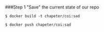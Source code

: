 
###Step 1
"Save" the current state of our repo

```
$ docker build -t chapeter/coi:sad

$ docker push chapeter/coi:sad
```

